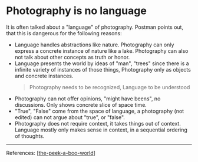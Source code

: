 # Photography is no language

It is often talked about a "language" of photography. Postman points out, that this is dangerous for the following reasons:
- Language handles abstractions like nature. Photography can only express a concrete instance of nature like a lake. Photography can also not talk about other concepts as truth or honor. 
- Language presents the world by ideas of "man", "trees" since there is a infinite variety of instances of those things, Photography only as objects and concrete instances.
  > Photography needs to be recognized, Language to be understood
- Photography can not offer opinions, "might have beens", no discussions. Only shows concrete slice of space time.
- "True", "False" come from the space of language, a photography (not edited) can not argue about "true", or "false".
- Photography does not require context, it takes things out of context. Language mostly only makes sense in context, in a sequential ordering of thoughts.

---
References: 
[[the-peek-a-boo-world]]

[//begin]: # "Autogenerated link references for markdown compatibility"
[the-peek-a-boo-world]: the-peek-a-boo-world.md "The Peek-a-Boo World"
[//end]: # "Autogenerated link references"